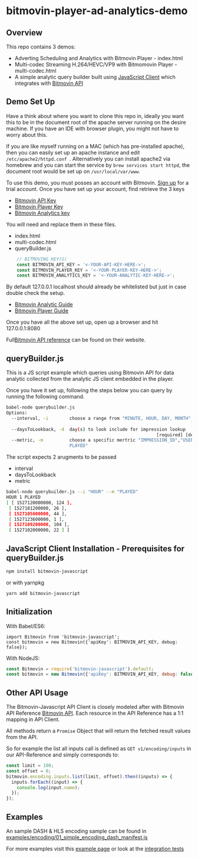 # bitmovin-player-ad-analytics-demo



Overview
---------
This repo contains 3 demos:

- Adverting Scheduling and Analytics with Bitmovin Player - index.html
- Multi-codec Streaming H.264/HEVC/VP9  with Bitmomovin Player - multi-codec.html
- A simple analytic query builder built using [JavaScript Client](https://github.com/bitmovin/bitmovin-javascript) which integrates with [Bitmovin API](https://bitmovin.com/video-infrastructure-service-bitmovin-api/)

Demo Set Up
------------
Have a think about where you want to clone this repo in, ideally you want this to be in the document root of the apache server running on the desire machine. If you have an IDE with browser plugin, you might not have to worry about this.

If you are like myself running on a MAC (which has pre-installed apache), then you can easily set up an apache instance and edit ```/etc/apache2/httpd.conf ```. Alternatively you can install apache2 via homebrew and you can start the service by ```brew services start httpd```, the document root would be set up on ```/usr/local/var/www```. 




To use this demo, you must posses an account with Bitmovin.
[Sign up](https://dashboard.bitmovin.com/signup) for a trial account.
Once you have set up your account, find retrieve the 3 keys 

- [Bitmovin API Key ](https://dashboard.bitmovin.com/account)
- [Bitmovin Player Key](https://dashboard.bitmovin.com/player/licenses/)
- [Bitmovin Analytics key](https://dashboard.bitmovin.com/analytics/licenses)


You will need and replace them in these files.

- index.html
- multi-codec.html
- queryBuilder.js

```js
    // BITMOVING KEY(S)
    const BITMOVIN_API_KEY = '<-YOUR-API-KEY-HERE->';
    const BITMOVIN_PLAYER_KEY = '<-YOUR-PLAYER-KEY-HERE->';
    const BITMOVIN_ANALYTICS_KEY = '<-YOUR-ANALYTIC-KEY-HERE->';
```

By default 127.0.0.1 localhost should already be whitelisted but just in case double check the setup.
- [Bitmovin Analytic Guide](https://developer.bitmovin.com/hc/en-us/articles/115004395493-Getting-started-with-Bitmovin-Analytics) 
- [Bitmovin Player Guide](https://developer.bitmovin.com/hc/en-us/articles/115001503313-Get-Started-with-the-Bitmovin-Player)


Once you have all the above set up, open up a browser and hit 127.0.0.1:8080 


Full[Bitmovin API reference](https://bitmovin.com/encoding-documentation/bitmovin-api/) can be found on their website.


queryBuilder.js
--------------
This is a JS script example which queries using Bitmovin API for data analytic collected from the analytic JS client embedded in the player.

Once you have it set up, following the steps below you can query by running the following command.
```bash
babel-node querybuilder.js
Options:
  --interval, -i        choose a range from "MINUTE, HOUR, DAY, MONTH"
                                                                      [required]
  --daysToLookback, -d  day(s) to look include for impression lookup
                                                         [required] [default: 1]
  --metric, -m          choose a specific mertric "IMPRESSION_ID","USER_ID","
                        PLAYED"                                       [required]

```

The script expects 2 arugments to be passed
- interval
- daysToLookback
- metric
 
 ```bash
babel-node querybuilder.js --i "HOUR" --m "PLAYED"
HOUR 1 PLAYED
[ [ 1527120000000, 124 ],
  [ 1527181200000, 26 ],
  [ 1527105600000, 44 ],
  [ 1527123600000, 1 ],
  [ 1527109200000, 104 ],
  [ 1527102000000, 22 ] ]
```


JavaScript Client Installation - Prerequisites for queryBuilder.js  
-------------------------------

``` bash
npm install bitmovin-javascript
```
or with yarnpkg
``` bash
yarn add bitmovin-javascript
```

Initialization
----------

With Babel/ES6:
```es6
import Bitmovin from 'bitmovin-javascript';
const bitmovin = new Bitmovin({'apiKey': BITMOVIN_API_KEY, debug: false});
```

With NodeJS:

```js
const Bitmovin = require('bitmovin-javascript').default;
const bitmovin = new Bitmovin({'apiKey': BITMOVIN_API_KEY, debug: false});
```



Other API Usage
-----------

The Bitmovin-Javascript API Client is closely modeled after with Bitmovin API Reference [Bitmovin API](https://bitmovin.com/encoding-documentation/bitmovin-api/).
Each resource in the API Reference has a 1:1 mapping in API Client.

All methods return a `Promise` Object that will return the fetched result values from the API.

So for example the list all inputs call is defined as `GET v1/encoding/inputs` in our API-Reference and simply corresponds to:

```js
const limit = 100;
const offset = 0;
bitmovin.encoding.inputs.list(limit, offset).then((inputs) => {
  inputs.forEach((input) => {
    console.log(input.name);
  });
});
```

Examples
-----------

An sample DASH & HLS encoding sample can be found in [examples/encoding/01_simple_encoding_dash_manifest.js](https://github.com/bitmovin/bitmovin-javascript/blob/develop/examples/encoding/01_simple_encoding_dash_manifest.js)

For more examples visit this [example page](https://github.com/bitmovin/bitmovin-javascript/tree/develop/examples/encoding) or look at the [integration tests](https://github.com/bitmovin/bitmovin-javascript/tree/develop/tests_it)


